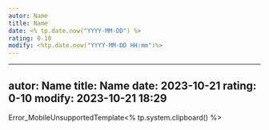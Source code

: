 ```yaml
---
autor: Name
title: Name
date: <% tp.date.now("YYYY-MM-DD") %>
rating: 0-10
modify: <%tp.date.now("YYYY-MM-DD HH:mm")%>
---
```

---
autor: Name
title: Name
date: 2023-10-21
rating: 0-10
modify: 2023-10-21 18:29
---
Error_MobileUnsupportedTemplate<% tp.system.clipboard() %>